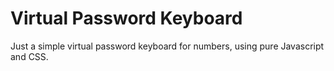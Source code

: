 # Virtual Password Keyboard

Just a simple virtual password keyboard for numbers, using pure Javascript and CSS.
